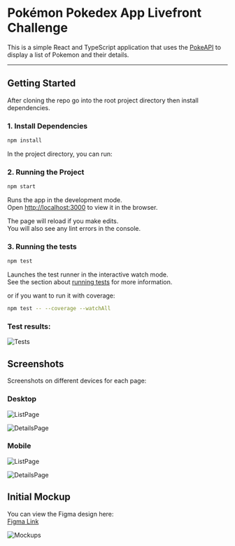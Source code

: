 # Pokémon Pokedex App Livefront Challenge 

This is a simple React and TypeScript application that uses the [PokeAPI](https://pokeapi.co/) to display a list of Pokemon and their details.

---

## Getting Started
After cloning the repo go into the root project directory then install dependencies.
### 1. Install Dependencies

```bash
npm install
```
In the project directory, you can run:

### 2. Running the Project

```bash
npm start
```
Runs the app in the development mode.\
Open [http://localhost:3000](http://localhost:3000) to view it in the browser.

The page will reload if you make edits.\
You will also see any lint errors in the console.

### 3. Running the tests

```bash
npm test
```
Launches the test runner in the interactive watch mode.\
See the section about [running tests](https://facebook.github.io/create-react-app/docs/running-tests) for more information.

or if you want to run it with coverage:

```bash
npm test -- --coverage --watchAll
```
### Test results:
![Tests](./screenshots/tests.png)


## Screenshots
Screenshots on different devices for each page:

### Desktop

![ListPage](./screenshots/list_desktop.png)

![DetailsPage](./screenshots/info_desktop.png)


### Mobile

![ListPage](./screenshots/list_mobile.png)

![DetailsPage](./screenshots/info_mobile.png)

## Initial Mockup

You can view the Figma design here:  
[Figma Link](https://www.figma.com/design/wVZ6lQ80NsE20vtG5B2rdx/Livefront-Coding-Project?node-id=0-1&t=QkYBdGNpvpGXvEqZ-1)

![Mockups](./screenshots/figmaMockup.png)
